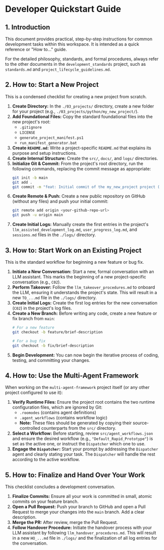 # Developer Quickstart Guide

## 1. Introduction

This document provides practical, step-by-step instructions for common development tasks within this workspace. It is intended as a quick reference or "How to..." guide.

For the detailed philosophy, standards, and formal procedures, always refer to the other documents in the `development_standards` project, such as `standards.md` and `project_lifecycle_guidelines.md`.

## 2. How to: Start a New Project

This is a condensed checklist for creating a new project from scratch.

1.  **Create Directory:** In the `./03_projects/` directory, create a new folder for your project (e.g., `./03_projects/python/my_new_project/`).
2.  **Add Foundational Files:** Copy the standard foundational files into the new project's root:
    * `.gitignore`
    * `LICENSE`
    * `generate_project_manifest.ps1`
    * `run_manifest_generator.bat`
3.  **Create `README.md`:** Write a project-specific `README.md` that explains its purpose and setup instructions.
4.  **Create Internal Structure:** Create the `src/`, `docs/`, and `logs/` directories.
5.  **Initialize Git & Commit:** From the project's root directory, run the following commands, replacing the commit message as appropriate:
    ```bash
    git init -b main
    git add .
    git commit -m "feat: Initial commit of the my_new_project project (S0016-MNP-C01-20250624-1)"
    ```
6.  **Create Remote & Push:** Create a new public repository on GitHub (without any files) and push your initial commit:
    ```bash
    git remote add origin <your-github-repo-url>
    git push -u origin main
    ```
7.  **Create Initial Logs:** Manually create the first entries in the project's `llm_assisted_development_log.md`, `user_progress_log.md`, and `sessions.md` files in the `./logs/` directory.

## 3. How to: Start Work on an Existing Project

This is the standard workflow for beginning a new feature or bug fix.

1.  **Initiate a New Conversation:** Start a new, formal conversation with an LLM assistant. This marks the beginning of a new project-specific conversation (e.g., `C02`).
2.  **Perform Takeover:** Follow the `llm_takeover_procedures.md` to onboard the LLM, ensuring it understands the project's state. This will result in a new `TO_...md` file in the `./logs/` directory.
3.  **Create Initial Logs:** Create the first log entries for the new conversation (`C02`) in the project's log files.
4.  **Create a New Branch:** Before writing any code, create a new feature or fix branch from `main`:
    ```bash
    # For a new feature
    git checkout -b feature/brief-description

    # For a bug fix
    git checkout -b fix/brief-description
    ```
5.  **Begin Development:** You can now begin the iterative process of coding, testing, and committing your changes.

## 4. How to: Use the Multi-Agent Framework

When working on the `multi-agent-framework` project itself (or any other project configured to use it):

1.  **Verify Runtime Files:** Ensure the project root contains the two runtime configuration files, which are ignored by Git:
    * `.roomodes` (contains agent definitions)
    * `.agent_workflows` (contains workflow logic)
    * **Note:** These files should be generated by copying their source-controlled counterparts from the `src/` directory.
2.  **Select a Workflow:** Before starting, review `src/agent_workflows.json` and ensure the desired workflow (e.g., `"Default_Rapid_Prototype"`) is set as the active one, or instruct the `Dispatcher` which one to use.
3.  **Engage the `Dispatcher`:** Start your prompt by addressing the `Dispatcher` agent and clearly stating your task. The `Dispatcher` will handle the rest according to the active workflow.

## 5. How to: Finalize and Hand Over Your Work

This checklist concludes a development conversation.

1.  **Finalize Commits:** Ensure all your work is committed in small, atomic commits on your feature branch.
2.  **Open a Pull Request:** Push your branch to GitHub and open a Pull Request to merge your changes into the `main` branch. Add a clear description.
3.  **Merge the PR:** After review, merge the Pull Request.
4.  **Follow Handover Procedure:** Initiate the handover process with your LLM assistant by following `llm_handover_procedures.md`. This will result in a new `HO_...md` file in `./logs/` and the finalization of all log entries for the conversation.